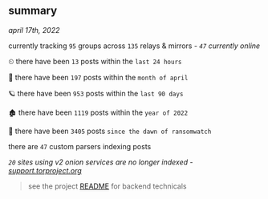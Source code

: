 
## summary
_april 17th, 2022_

currently tracking `95` groups across `135` relays & mirrors - _`47` currently online_

⏲ there have been `13` posts within the `last 24 hours`

🦈 there have been `197` posts within the `month of april`

🪐 there have been `953` posts within the `last 90 days`

🏚 there have been `1119` posts within the `year of 2022`

🦕 there have been `3405` posts `since the dawn of ransomwatch`

there are `47` custom parsers indexing posts

_`20` sites using v2 onion services are no longer indexed - [support.torproject.org](https://support.torproject.org/onionservices/v2-deprecation/)_

> see the project [README](https://github.com/thetanz/ransomwatch#ransomwatch--) for backend technicals
